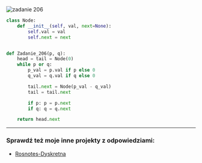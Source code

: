 <picture>
  <source srcset="../../srt/zbior_zadan/206.png" media="(prefers-color-scheme: light)">
  <source srcset="../../srt/zbior_zadan/black_206.png" media="(prefers-color-scheme: dark)">
  <img src="../../srt/zbior_zadan/black_206.png" alt="zadanie 206">
</picture>

```python
class Node:
    def __init__(self, val, next=None):
        self.val = val
        self.next = next


def Zadanie_206(p, q):
    head = tail = Node(0)
    while p or q:
        p_val = p.val if p else 0
        q_val = q.val if q else 0

        tail.next = Node(p_val - q_val)
        tail = tail.next

        if p: p = p.next
        if q: q = q.next

    return head.next
```

---
### Sprawdź też moje inne projekty z odpowiedziami:
- [Rosnotes-Dyskretna](https://github.com/kamilGie/Rosnotes-Dyskretna)
